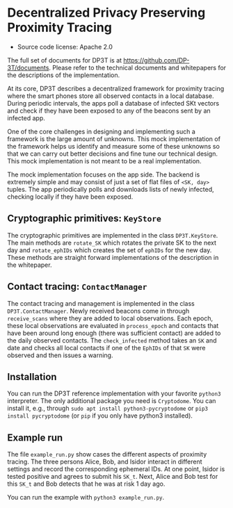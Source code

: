 # Decentralized Privacy Preserving Proximity Tracing

* Source code license: Apache 2.0

The full set of documents for DP3T is at <https://github.com/DP-3T/documents>.
Please refer to the technical documents and whitepapers for the descriptions
of the implementation.

At its core, DP3T describes a decentralized framework for proximity tracing
where the smart phones store all observed contacts in a local database.
During periodic intervals, the apps poll a database of infected SKt vectors
and check if they have been exposed to any of the beacons sent by an infected
app.

One of the core challenges in designing and implementing such a framework is
the large amount of unknowns. This mock implementation of the framework helps
us identify and measure some of these unknowns so that we can carry out better
decisions and fine tune our technical design. This mock implementation is not
meant to be a real implementation.

The mock implementation focuses on the app side. The backend is extremely
simple and may consist of just a set of flat files of `<SK, day>` tuples. The
app periodically polls and downloads lists of newly infected, checking locally
if they have been exposed.


## Cryptographic primitives: `KeyStore`

The cryptographic primitives are implemented in the class `DP3T.KeyStore`.
The main methods are `rotate_SK` which rotates the private SK to the next day
and `rotate_ephIDs` which creates the set of `ephIDs` for the new day. These
methods are straight forward implementations of the description in the
whitepaper.


## Contact tracing: `ContactManager`

The contact tracing and management is implemented in the class
`DP3T.ContactManager`. Newly received beacons come in through `receive_scans`
where they are added to local observations. Each epoch, these local
observations are evaluated in `process_epoch` and contacts that have been
around long enough (there was sufficient contact) are added to the daily
observed contacts. The `check_infected` method takes an `SK` and date and
checks all local contacts if one of the `EphIDs` of that `SK` were observed
and then issues a warning.


## Installation

You can run the DP3T reference implementation with your favorite `python3`
interpreter. The only additional package you need is `Cryptodome`. You can
install it, e.g., through `sudo apt install python3-pycryptodome` or
`pip3 install pycryptodome` (or `pip` if you only have python3 installed).


## Example run

The file `example_run.py` show cases the different aspects of proximity
tracing. The three persons Alice, Bob, and Isidor interact in different
settings and record the corresponding ephemeral IDs. At one point, Isidor
is tested positive and agrees to submit his `SK_t`. Next, Alice and Bob test
for this `SK_t` and Bob detects that he was at risk 1 day ago.

You can run the example with `python3 example_run.py`.
